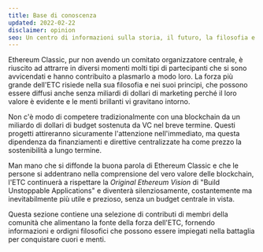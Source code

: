 ```yaml
---
title: Base di conoscenza
updated: 2022-02-22
disclaimer: opinion
seo: Un centro di informazioni sulla storia, il futuro, la filosofia e l'economia di Ethereum Classic, che documenta il perché, il come e il dove della versione decentralizzata di Ethereum.
---
```


Ethereum Classic, pur non avendo un comitato organizzatore centrale, è riuscito ad attrarre in diversi momenti molti tipi di partecipanti che si sono avvicendati e hanno contribuito a plasmarlo a modo loro. La forza più grande dell'ETC risiede nella sua filosofia e nei suoi principi, che possono essere diffusi anche senza miliardi di dollari di marketing perché il loro valore è evidente e le menti brillanti vi gravitano intorno.

Non c'è modo di competere tradizionalmente con una blockchain da un miliardo di dollari di budget sostenuta da VC nel breve termine. Questi progetti attireranno sicuramente l'attenzione nell'immediato, ma questa dipendenza da finanziamenti e direttive centralizzate ha come prezzo la sostenibilità a lungo termine.

Man mano che si diffonde la buona parola di Ethereum Classic e che le persone si addentrano nella comprensione del vero valore delle blockchain, l'ETC continuerà a rispettare la _Original Ethereum Vision_ di "Build Unstoppable Applications" e diventerà silenziosamente, costantemente ma inevitabilmente più utile e prezioso, senza un budget centrale in vista.

Questa sezione contiene una selezione di contributi di membri della comunità che alimentano la fonte della forza dell'ETC, fornendo informazioni e ordigni filosofici che possono essere impiegati nella battaglia per conquistare cuori e menti.
